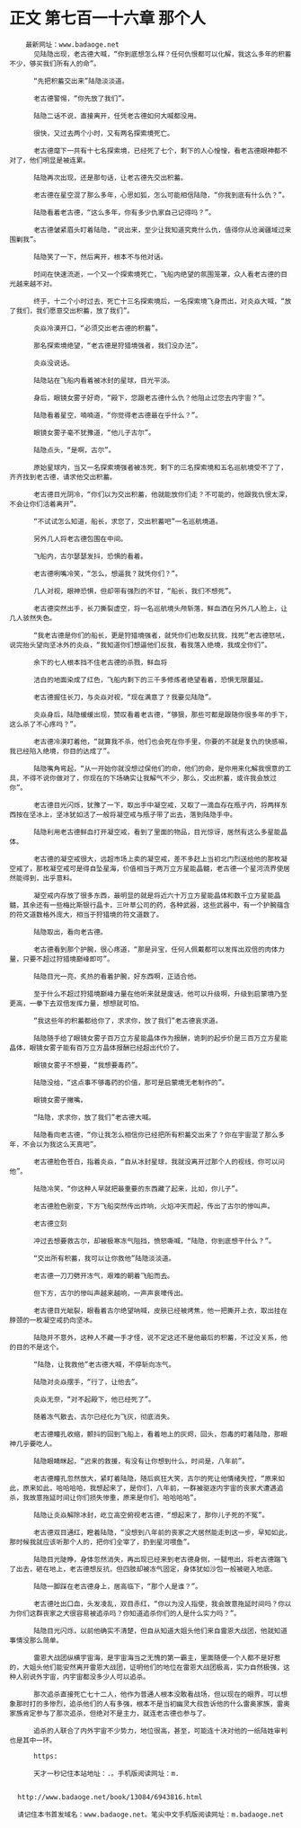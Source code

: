 # 正文 第七百一十六章 那个人
        最新网址：www.badaoge.net
          见陆隐出现，老古德大喊，“你到底想怎么样？任何仇恨都可以化解，我这么多年的积蓄不少，够买我们所有人的命”。
      
          “先把积蓄交出来”陆隐淡淡道。
      
          老古德警惕，“你先放了我们”。
      
          陆隐二话不说，直接离开，任凭老古德如何大喊都没用。
      
          很快，又过去两个小时，又有两名探索境死亡。
      
          老古德麾下一共有十七名探索境，已经死了七个，剩下的人心惶惶，看老古德眼神都不对了，他们明显是被连累。
      
          陆隐再次出现，还是那句话，让老古德先交出积蓄。
      
          老古德在星空混了那么多年，心思如狐，怎么可能相信陆隐，“你我到底有什么仇？”。
      
          陆隐看着老古德，“这么多年，你有多少仇家自己记得吗？”。
      
          老古德皱紧眉头盯着陆隐，“说出来，至少让我知道究竟什么仇，值得你从沧澜疆域过来围剿我”。
      
          陆隐笑了一下，然后离开，根本不与他对话。
      
          时间在快速流逝，一个又一个探索境死亡，飞船内绝望的氛围笼罩，众人看老古德的目光越来越不对。
      
          终于，十二个小时过去，死亡十三名探索境后，一名探索境飞身而出，对炎焱大喊，“放了我们，我们愿意交出积蓄，放了我们”。
      
          炎焱冷漠开口，“必须交出老古德的积蓄”。
      
          那名探索境绝望，“老古德是狩猎境强者，我们没办法”。
      
          炎焱没说话。
      
          陆隐站在飞船内看着被冰封的星球，目光平淡。
      
          身后，眼镜女雾子好奇，“殿下，您跟老古德什么仇？他阻止过您去内宇宙？”。
      
          陆隐看着星空，喃喃道，“你觉得老古德最在乎什么？”。
      
          眼镜女雾子毫不犹豫道，“他儿子古尔”。
      
          陆隐点头，“是啊，古尔”。
      
          原始星球内，当又一名探索境强者被冻死，剩下的三名探索境和五名巡航境受不了了，齐齐找到老古德，请求他交出积蓄。
      
          老古德目光阴冷，“你们以为交出积蓄，他就能放你们走？不可能的，他跟我仇恨太深，不会让你们活着离开”。
      
          “不试试怎么知道，船长，求您了，交出积蓄吧”一名巡航境道。
      
          另外几人将老古德包围在中间。
      
          飞船内，古尔瑟瑟发抖，恐惧的看着。
      
          老古德咧嘴冷笑，“怎么，想逼我？就凭你们？”。
      
          几人对视，眼神恐惧，但却带有强烈的不甘，“船长，我们不想死”。
      
          老古德突然出手，长刀撕裂虚空，将一名巡航境头颅斩落，鲜血洒在另外几人脸上，让几人骇然失色。
      
          “我老古德是你们的船长，更是狩猎境强者，就凭你们也敢反抗我，找死”老古德怒吼，说完抬头望向坚冰外的炎焱，“我知道你们想逼他们反我，看我落入绝境，我成全你们”。
      
          余下的七人根本挡不住老古德的杀戮，鲜血将
      
          洁白的地面染成了红色，飞船内剩下的三千多修炼者绝望看着，恐惧无限蔓延。
      
          老古德握住长刀，与炎焱对视，“现在满意了？我要见陆隐”。
      
          炎焱身后，陆隐缓缓出现，赞叹看着老古德，“够狠，那些可都是跟随你很多年的手下，这么杀了不心疼吗？”。
      
          老古德冷漠盯着他，“就算我不杀，他们也会死在你手里，你要的不就是复仇的快感嘛，我已经陷入绝境，你目的达成了”。
      
          陆隐嘴角弯起，“从一开始你就没想过保他们的命，他们的命，是你用来化解我恨意的工具，不得不说你做对了，你现在的下场确实让我解气不少，那么，交出积蓄，或许我会放过你”。
      
          老古德目光闪烁，犹豫了一下，取出手中凝空戒，又取了一滴血存在瓶子内，将两样东西按在坚冰上，坚冰犹如活了一般将凝空戒与瓶子带了出去，落到陆隐手中。
      
          陆隐利用老古德鲜血打开凝空戒，看到了里面的物品，目光惊讶，居然有这么多星能晶体。
      
          老古德的凝空戒很大，远超市场上卖的凝空戒，差不多赶上当初北门烈送给他的那枚凝空戒了，那枚凝空戒可是得自坠星海，价值相当于两万立方星能晶髓，老古德一个星河流界使居然能得到，出乎意料。
      
          凝空戒内存放了很多东西，最明显的就是将近六十万立方星能晶体和数千立方星能晶髓，其余还有一些梅比斯银行晶卡，三叶草公司的药，各种武器，这些武器中，有一个护腕蕴含的符文道数格外庞大，相当于狩猎境的符文道数了。
      
          陆隐取出，看向老古德。
      
          老古德看到那个护腕，很心疼道，“那是异宝，任何人佩戴都可以发挥出双倍的肉体力量，只要不超过狩猎境巅峰即可”。
      
          陆隐目光一亮，炙热的看着护腕，好东西啊，正适合他。
      
          至于什么不超过狩猎境巅峰力量在他听来就是废话，他可以升级啊，升级到启蒙境乃至更高，一拳下去双倍发挥力量，想想就可怕。
      
          “我这些年的积蓄都给你了，求求你，放了我们”老古德哀求道。
      
          陆隐随手给了眼镜女雾子百万立方星能晶体作为报酬，诡刺的起步价是三百万立方星能晶体，眼镜女雾子能有百万立方晶体报酬已经超出代价了。
      
          眼镜女雾子不想要，“我想要毒药”。
      
          陆隐没给，“这点事不够毒药的价值，那可是启蒙境无老制作的”。
      
          眼镜女雾子撇嘴。
      
          “陆隐，求求你，放了我们”老古德大喊。
      
          陆隐看向老古德，“你让我怎么相信你已经把所有积蓄交出来了？你在宇宙混了那么多年，不会以为我这么天真吧”。
      
          老古德脸色苍白，指着炎焱，“自从冰封星球，我就没离开过那个人的视线，你可以问他”。
      
          陆隐冷笑，“你这种人早就把最重要的东西藏了起来，比如，你儿子”。
      
          老古德脸色剧变，下方飞船突然传出炸响，火焰冲天而起，传出了古尔的惨叫声。
      
          老古德立刻
      
          冲过去想要救古尔，却被极寒冻气阻挡，愤怒嘶喊，“陆隐，你到底想干什么？”。
      
          “交出所有积蓄，我可以让你救他”陆隐淡淡道。
      
          老古德一刀刀劈开冻气，艰难的朝着飞船而去。
      
          但下方，古尔的惨叫声越来越响，一声声哀嚎传出。
      
          老古德目光眦裂，眼看着古尔绝望呐喊，皮肤已经被烤焦，他一把撕开上衣，取出挂在脖颈的一枚凝空戒扔向坚冰。
      
          陆隐并不意外，这种人不藏一手才怪，说不定这还不是他最后的积蓄，不过没关系，他的目的不是这个。
      
          “陆隐，让我救他”老古德大喊，不停斩向冻气。
      
          陆隐对炎焱摆手，“行了，让他去”。
      
          炎焱无奈，“对不起殿下，他已经死了”。
      
          随着冻气散去，古尔已经化为飞灰，彻底消失。
      
          老古德瞳孔收缩，颤抖的回到飞船上，看着地上的灰烬，回头，怨毒的盯着陆隐，那眼神几乎要吃人。
      
          陆隐眼睛眯起，“迟来的救援，有没有让你想到什么，时间是，八年前”。
      
          老古德瞳孔忽然放大，紧盯着陆隐，随后疯狂大笑，古尔的死让他情绪失控，“原来如此，原来如此，哈哈哈哈，我想起来了，是你们，八年前，一群被驱逐内宇宙的丧家犬遭遇追杀，我故意拖延时间让你们损失惨重，原来是你们，哈哈哈哈”。
      
          陆隐让炎焱解除冰封，屹立高空俯视老古德，“想起来了，那你儿子死的不冤”。
      
          老古德双目通红，瞪着陆隐，“没想到八年前的丧家之犬居然能走到这一步，早知如此，那时候我就应该听那个人的，把你们全宰了，扔到星河喂鱼”。
      
          陆隐目光陡睁，身体忽然消失，再出现已经来到老古德身侧，一腿甩出，将老古德踹飞了出去，砸在地上，老古德想反抗，但四肢却被冻气固定，身体犹如沙包一般被砸入地底。
      
          陆隐一脚踩在老古德身上，居高临下，“那个人是谁？”。
      
          老古德吐出口血，头发凌乱，双目赤红，“你以为没人指使，我会故意拖延时间吗？你以为你们这群丧家之犬很容易被追杀吗？你知道追杀你们的人是什么实力吗？”。
      
          陆隐目光闪烁，以前他确实不清楚，但自从知道大姐头他们来自雷恩大战团，他就知道事情没那么简单。
      
          雷恩大战团纵横宇宙海，是宇宙海当之无愧的第一霸主，里面随便一个人都不是好惹的，大姐头他们能安然离开雷恩大战团，证明他们的地位在雷恩大战团极高，实力自然极强，这种人别说外宇宙，内宇宙都没多少人可以追杀。
      
          那次追杀直接死亡七十二人，他作为普通人根本没敢看战场，但以现在的眼界，可以想象那时打的多惨烈，追杀他们的人有多强，根本不是当初幽灵大叔告诉他的什么雷奥家族，雷奥家族肯定参与了那次追杀，但绝对不是主力，就连老古德也参与了。
      
          追杀的人联合了内外宇宙不少势力，地位很高，甚至，可能连十决对他的一纸陆姓审判也是其中一环。
      
          https:
      
          天才一秒记住本站地址：.。手机版阅读网址：m.
      
      
      http://www.badaoge.net/book/13084/6943816.html
      
      请记住本书首发域名：www.badaoge.net。笔尖中文手机版阅读网址：m.badaoge.net